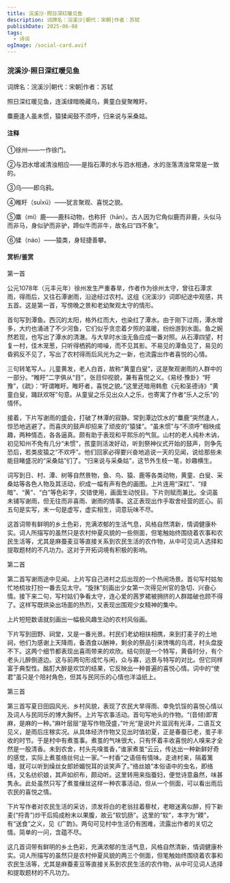 ```yaml
---
title: 浣溪沙·照日深红暖见鱼
description: 词牌名：浣溪沙|朝代：宋朝|作者：苏轼
publishDate: 2025-06-08
tags:
  - 诗词
ogImage: /social-card.avif
---
```

### 浣溪沙·照日深红暖见鱼

词牌名：浣溪沙|朝代：宋朝|作者：苏轼

照日深红暖见鱼，连溪绿暗晚藏乌，黄童白叟聚睢盱。

麋鹿逢人虽未惯，猿猱闻鼓不须呼，归来说与采桑姑。


#### 注释
①徐州——一作徐门。

②与泗水增减清浊相应——是指石潭的水与泗水相通，水的涨落清浊常常是一致的。

③乌——即乌鸦。

④睢盱（suīxū）——犹言聚观、喜悦之貌。

⑤麋（mí）鹿——鹿科动物，也称犴（hān）。古人因为它角似鹿而非鹿，头似马而非马，身似驴而非驴，蹄似牛而非牛，故名曰“四不象”。

⑥猱（náo）——猿类，身轻捷善攀。

#### 赏析/鉴赏
第一首

公元1078年（元丰元年）徐州发生严重春旱，作者作为徐州太守，曾往石潭求雨，得雨后，又往石潭谢雨，沿途经过农村。这组《浣溪沙》词即纪途中观感，共五首。这是第一首，写傍晚之景和老幼聚观太守的情形。

首句写到潭鱼。西沉的太阳，格外红而大，也染红了潭水。由于刚下过雨，潭水增多，大约也涌进了不少河鱼，它们似乎贪恋着夕照的温暖，纷纷游到水面。鱼之婉然若现，也写出了潭水的清澈。与大旱时水浊无鱼应成一番对照。从石潭四望，村复一村，佳木茏葱，只听得栖鸦的啼噪，而不见其影。不易见的潭鱼见了，易见的昏鸦反不见了，写出了农村得雨后风光为之一新，也流露出作者喜悦的心情。

三句转笔写人。儿童黄发，老人白首，故称“黄童白叟”，这是聚观谢雨的人群中的一部分。“睢盱”二字俱从“目”，张目仰视貌，兼有喜悦之义。《易经·豫卦》“盱豫”，《疏》：“盱谓睢盱。睢盱者，喜悦之貌。”这里还暗用韩愈《元和圣德诗》“黄童白叟，踊跃欢呀”句意。从童叟之乐见出众人之乐，也寄寓了作者“乐人之乐”的情怀。

接着，下片写谢雨的盛会，打破了林潭的寂静。常到潭边饮水的“麋鹿”突然逢人，惊恐地逃避了。而喜庆的鼓声却招来了顽皮的“猿猱”。“虽未惯”与“不须呼”相映成趣，两种情态，各各逼真。颇有助于表现和平熙乐的气氛。山村的老人纯朴木讷，初见知州不免有几分“未惯”，孩童则活泼好动，听到祭神仪式开始的鼓声，则争先恐后，若类皮猿之“不欢呼”。他们回家必得要兴奋地追说一天的见闻，说给那些未能目睹盛况的“采桑姑”们了。“归来说与采桑姑”，这节外生枝一笔，妙趣横生。

词写到日、村、潭、树等自然景物，鱼、鸟、猿、鹿等各类动物，黄童、白叟、采桑姑等各色人物及其活动，织成一幅有声有色的画图。上片连用“深红”、“绿暗”、“黄”、“白”等色彩字，交错使用，画面生动悦目。下片则赋而兼比。全词虽未铺写谢雨，但无往而非喜雨、谢雨的情事。这正表现出作手取舍经营的匠心。前五句是实写，末一句是虚写，虚实相生，词意玩味不尽。

这首词带有鲜明的乡土色彩，充满浓郁的生活气息，风格自然清新，情调健康朴实。词人所描写的虽然只是农村仲夏风貌的一些侧面，但笔触始终围绕着农事和农民生活等，尤其是麻蚕麦豆等直接关系到农民生活的农作物，从中可见词人选择和提取题材的不凡功力。这对于开拓词境有积极的影响。

第二首

第二首写谢雨途中见闻。上片写自己进村之后出现的一个热闹场景。首句写村姑匆忙地梳妆打扮一番去见太守。“旋抹”刻画出少女第一次得见州官的急切、兴奋心情。接下来二句，写村姑们争看太守，连心爱的茜罗裙被拥挤的人群踏破也顾不得了。这样写既烘染出场面的热烈，又表现出围观少女精神的集中。

上片短短数语就刻画出一幅极风趣生动的农村风俗画。

下片写到田野、祠堂，又是一番光景。村民们老幼相扶相携，来到打麦子的土地祠，他们为感谢上天降雨，备酒食以酬神，剩余的祭品引来馋嘴的乌鸢，村头盘旋不下。这两个细节都表现出喜雨带来的欢欣。结句则是一个特写，黄昏时分，有个老头儿醉倒道边。这与前两句形成忙与闲，众与寡，远景与特写的对比。但它同样富于典型性。酩酊大醉是欢饮的结果，它反映出一种普遍的喜悦心情。词中的“使君”虽只是个陪衬角色，但其与民同乐的心情也洋溢纸上。

第三首

第三首写夏日田园风光、乡村风貌，表现了农民大旱得雨、幸免饥馁的喜悦心情以及词人与民同乐的博大胸怀。上片写农事活动。首句写地头的作物。“(音倾)即寈麻，是麻的一种。”麻叶层层“是写作物茂盛，”叶光“是说叶片滋润有光泽，二语互文见义，是雨后庄稼实况。从具体经济作物又见出时值初夏，正是春蚕已老，茧子丰收的时节。于是村中有煮茧事。煮茧的气味很大，只有怀着丰收喜悦的人嗅来才全然是一股清香。未到农舍，村头先嗅茧香，”谁家煮茧“云云，传达出一种新鲜好奇的感觉，实际上煮茧络丝何止一家。”一村香“之语倍有情味。走进村来，隔着篱墙，就可以听到缲丝女郎娇媚悦耳的谈笑声了。”络丝娘“本俗语中的虫名，即络纬，又名纺织娘，其声如织布，颇动听。这里转用来指蚕妇，便觉诗意盎然，味甚隽永。此处虽然只写了煮茧缫丝这样一种农事活动，但从一个侧面，可以看出雨后农民的喜悦之情。

下片写作者对农民生活的采访，须发将白的老翁拄着藜杖，老眼迷离似醉，捋下新麦(“捋青”)炒干后捣成粉末以果腹，故云“软饥肠”。这里的“软”，本字为“餪”，有“送食”之义，见《广韵》。两句可见村中生活仍有困难，流露出作者的关切之情。简单的一问，含蕴不尽。

这几首词带有鲜明的乡土色彩，充满浓郁的生活气息，风格自然清新，情调健康朴实。词人所描写的虽然只是农村仲夏风貌的两三个侧面，但笔触始终围绕着农事和农民生活等，尤其是麻蚕麦豆等直接关系到农民生活的农作物，从中可见词人选择和提取题材的不凡功力。
